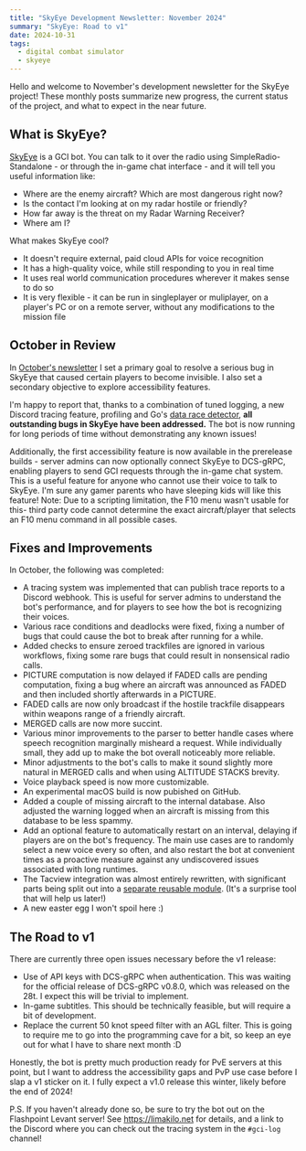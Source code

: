 ```yaml
---
title: "SkyEye Development Newsletter: November 2024"
summary: "SkyEye: Road to v1"
date: 2024-10-31
tags:
  - digital combat simulator
  - skyeye
---
```


Hello and welcome to November's development newsletter for the SkyEye project! These monthly posts summarize new progress, the current status of the project, and what to expect in the near future.

## What is SkyEye?

[SkyEye](https://github.com/dharmab/skyeye) is a GCI bot. You can talk to it over the radio using SimpleRadio-Standalone - or through the in-game chat interface - and it will tell you useful information like:

- Where are the enemy aircraft? Which are most dangerous right now?
- Is the contact I'm looking at on my radar hostile or friendly?
- How far away is the threat on my Radar Warning Receiver?
- Where am I?

What makes SkyEye cool?

- It doesn't require external, paid cloud APIs for voice recognition
- It has a high-quality voice, while still responding to you in real time
- It uses real world communication procedures wherever it makes sense to do so
- It is very flexible - it can be run in singleplayer or muliplayer, on a player's PC or on a remote server, without any modifications to the mission file

## October in Review

In [October's newsletter](newsletter-2024-10.md) I set a primary goal to resolve a serious bug in SkyEye that caused certain players to become invisible. I also set a secondary objective to explore accessibility features.

I'm happy to report that, thanks to a combination of tuned logging, a new Discord tracing feature, profiling and Go's [data race detector](https://go.dev/doc/articles/race_detector), **all outstanding bugs in SkyEye have been addressed.** The bot is now running for long periods of time without demonstrating any known issues!

Additionally, the first accessibility feature is now available in the prerelease builds - server admins can now optionally connect SkyEye to DCS-gRPC, enabling players to send GCI requests through the in-game chat system. This is a useful feature for anyone who cannot use their voice to talk to SkyEye. I'm sure any gamer parents who have sleeping kids will like this feature! Note: Due to a scripting limitation, the F10 menu wasn't usable for this- third party code cannot determine the exact aircraft/player that selects an F10 menu command in all possible cases.

## Fixes and Improvements

In October, the following was completed: 

* A tracing system was implemented that can publish trace reports to a Discord webhook. This is useful for server admins to understand the bot's performance, and for players to see how the bot is recognizing their voices.
* Various race conditions and deadlocks were fixed, fixing a number of bugs that could cause the bot to break after running for a while.
* Added checks to ensure zeroed trackfiles are ignored in various workflows, fixing some rare bugs that could result in nonsensical radio calls.
* PICTURE computation is now delayed if FADED calls are pending computation, fixing a bug where an aircraft was announced as FADED and then included shortly afterwards in a PICTURE.
* FADED calls are now only broadcast if the hostile trackfile disappears within weapons range of a friendly aircraft.
* MERGED calls are now more succint.
* Various minor improvements to the parser to better handle cases where speech recognition marginally misheard a request. While individually small, they add up to make the bot overall noticeably more reliable.
* Minor adjustments to the bot's calls to make it sound slightly more natural in MERGED calls and when using ALTITUDE STACKS brevity.
* Voice playback speed is now more customizable.
* An experimental macOS build is now pubished on GitHub.
* Added a couple of missing aircraft to the internal database. Also adjusted the warning logged when an aircraft is missing from this database to be less spammy.
* Add an optional feature to automatically restart on an interval, delaying if players are on the bot's frequency. The main use cases are to randomly select a new voice every so often, and also restart the bot at convenient times as a proactive measure against any undiscovered issues associated with long runtimes.
* The Tacview integration was almost entirely rewritten, with significant parts being split out into a [separate reusable module](https://github.com/dharmab/goacmi). (It's a surprise tool that will help us later!)
* A new easter egg I won't spoil here :)

## The Road to v1

There are currently three open issues necessary before the v1 release:

- Use of API keys with DCS-gRPC when authentication. This was waiting for the official release of DCS-gRPC v0.8.0, which was released on the 28t. I expect this will be trivial to implement.
- In-game subtitles. This should be technically feasible, but will require a bit of development.
- Replace the current 50 knot speed filter with an AGL filter. This is going to require me to go into the programming cave for a bit, so keep an eye out for what I have to share next month :D

Honestly, the bot is pretty much production ready for PvE servers at this point, but I want to address the accessibility gaps and PvP use case before I slap a v1 sticker on it. I fully expect a v1.0 release this winter, likely before the end of 2024!

P.S. If you haven't already done so, be sure to try the bot out on the Flashpoint Levant server! See https://limakilo.net for details, and a link to the Discord where you can check out the tracing system in the `#gci-log` channel!